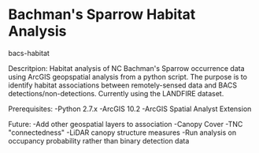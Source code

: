 
Bachman's Sparrow Habitat Analysis
============
bacs-habitat

Descritpion: Habitat analysis of NC Bachman's Sparrow occurrence data using ArcGIS geopspatial analysis from a python script. The purpose is to identify habitat associations between remotely-sensed data and BACS detections/non-detections. Currently using the LANDFIRE dataset.

Prerequisites:
  -Python 2.7.x
  -ArcGIS 10.2
    -ArcGIS Spatial Analyst Extension


Future:
-Add other geospatial layers to association
  -Canopy Cover
  -TNC "connectedness"
  -LiDAR canopy structure measures
-Run analysis on occupancy probability rather than binary detection data
